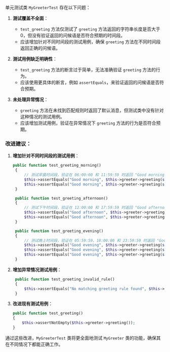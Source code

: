 单元测试类 `MyGreeterTest` 存在以下问题：

1. **测试覆盖不全面**：
   - `test_greeting` 方法仅测试了 `greeting` 方法返回的字符串长度是否大于0，但没有验证返回的问候语是否符合预期的时间段。
   - 应该增加针对不同时间段的测试用例，确保 `greeting` 方法在不同时间段返回正确的问候语。

2. **测试用例缺乏明确性**：
   - `test_greeting` 方法的断言过于简单，无法准确验证 `greeting` 方法的行为。
   - 应该使用更具体的断言，例如 `assertEquals`，来验证返回的问候语是否符合预期。

3. **未处理异常情况**：
   - `greeting` 方法在未找到匹配规则时返回了默认消息，但测试类中没有针对这种情况的测试用例。
   - 应该增加测试用例，验证在异常情况下 `greeting` 方法的行为是否符合预期。

### 改进建议：
1. **增加针对不同时间段的测试用例**：
   ```php
   public function test_greeting_morning()
    {
        // 测试早晨时间段，验证在 06:00:00 和 11:59:59 时返回 "Good morning"
        $this->assertEquals("Good morning", $this->greeter->greeting(strtotime("06:00:00")));
        $this->assertEquals("Good morning", $this->greeter->greeting(strtotime("11:59:59")));
    }

    public function test_greeting_afternoon()
    {
        // 测试下午时间段，验证在 12:00:00 和 17:59:59 时返回 "Good afternoon"
        $this->assertEquals("Good afternoon", $this->greeter->greeting(strtotime("12:00:00")));
        $this->assertEquals("Good afternoon", $this->greeter->greeting(strtotime("17:59:59")));
    }

    public function test_greeting_evening()
    {
        // 测试晚上时间段，验证在 05:59:59、18:00:00 和 23:59:59 时返回 "Good evening"
        $this->assertEquals("Good evening", $this->greeter->greeting(strtotime("05:59:59")));
        $this->assertEquals("Good evening", $this->greeter->greeting(strtotime("18:00:00")));
        $this->assertEquals("Good evening", $this->greeter->greeting(strtotime("23:59:59")));
    }


2. **增加异常情况测试用例**：
   ```php
    public function test_greeting_invalid_rule()
    {
        $this->assertEquals("No matching greeting rule found", $this->greeter->greeting(strtotime("25:00:00")));
    }
   ```

3. **改进现有测试用例**：
   ```php
   public function test_greeting()
   {
       $this->assertNotEmpty($this->greeter->greeting());
   }
   ```

通过这些改进，`MyGreeterTest` 类将更全面地测试 `MyGreeter` 类的功能，确保其在不同情况下都能正确工作。